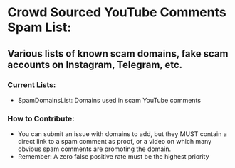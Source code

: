 # Crowd Sourced YouTube Comments Spam List:
## Various lists of known scam domains, fake scam accounts on Instagram, Telegram, etc.

### Current Lists:
- SpamDomainsList: Domains used in scam YouTube comments

### How to Contribute:
- You can submit an issue with domains to add, but they MUST contain a direct link to a spam comment as proof, or a video on which many obvious spam comments are promoting the domain.
- Remember: A zero false positive rate must be the highest priority
